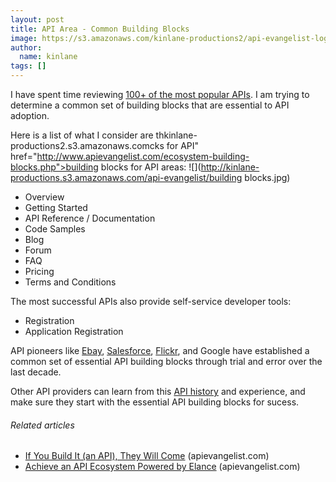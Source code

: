 ```yaml
---
layout: post
title: API Area - Common Building Blocks
image: https://s3.amazonaws.com/kinlane-productions2/api-evangelist-logos/api-evangelist-butterfly-vertical.png
author:
  name: kinlane
tags: []
---
```

I have spent time reviewing [100+ of the most popular APIs](http://www.programmableweb.com/apis/directory/1?sort=mashups "100+ Most Popular APIs"). I am trying to determine a common set of building blocks that are essential to API adoption.

Here is a list of what I consider are thkinlane-productions2.s3.amazonaws.comcks for API" href="http://www.apievangelist.com/ecosystem-building-blocks.php">building blocks for API areas: ![](http://kinlane-productions.s3.amazonaws.com/api-evangelist/building blocks.jpg)

*   Overview
*   Getting Started
*   API Reference / Documentation
*   Code Samples
*   Blog
*   Forum
*   FAQ
*   Pricing
*   Terms and Conditions

The most successful APIs also provide self-service developer tools:

*   Registration
*   Application Registration

API pioneers like [Ebay](http://apievangelist.com/2011/01/26/history-of-apis-ebay/ "Ebay"), [Salesforce](http://apievangelist.com/2011/01/28/history-of-apis-salesforce-com/ "Salesforce"), [Flickr](http://apievangelist.com/2011/02/09/history-of-apis-flickr-api/ "Flickr"), and Google have established a common set of essential API building blocks through trial and error over the last decade.

Other API providers can learn from this [API history](http://apievangelist.com/2011/02/10/history-of-apis-birth-through-social/ "API History") and experience, and make sure they start with the essential API building blocks for sucess.

###### Related articles

*   [If You Build It (an API), They Will Come](http://apievangelist.com/2011/02/28/if-you-build-it-they-will-come/) (apievangelist.com)
*   [Achieve an API Ecosystem Powered by Elance](http://apievangelist.com/2011/02/28/achieve-an-api-ecosystem-with-powered-by-elance/) (apievangelist.com)
